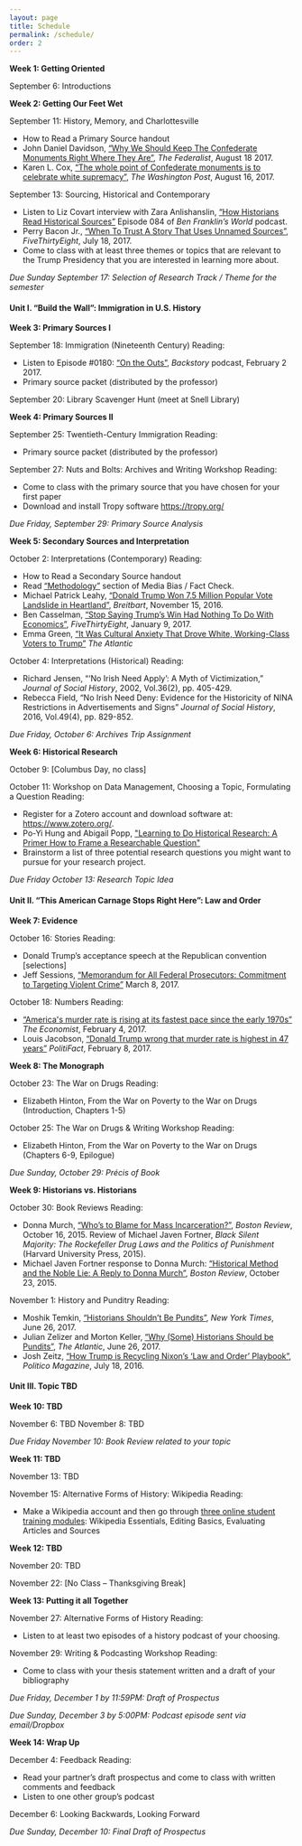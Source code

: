 ```yaml
---
layout: page
title: Schedule
permalink: /schedule/
order: 2
---
```


**Week 1: Getting Oriented**

September 6: Introductions

**Week 2: Getting Our Feet Wet**

September 11: History, Memory, and Charlottesville
-	How to Read a Primary Source handout
-	John Daniel Davidson, [“Why We Should Keep The Confederate Monuments Right Where They Are”](http://thefederalist.com/2017/08/18/in-defense-of-the-monuments/), *The Federalist*, August 18 2017.
-	Karen L. Cox, [“The whole point of Confederate monuments is to celebrate white supremacy”](http://wapo.st/2uOXelp), *The Washington Post*, August 16, 2017.

September 13: Sourcing, Historical and Contemporary 
-	Listen to Liz Covart interview with Zara Anlishanslin, [“How Historians Read Historical Sources”](https://www.benfranklinsworld.com/episode-084-zara-anishanslin-historians-read-historical-sources/) Episode 084 of *Ben Franklin’s World* podcast.
-	Perry Bacon Jr., [“When To Trust A Story That Uses Unnamed Sources”](https://fivethirtyeight.com/features/when-to-trust-a-story-that-uses-unnamed-sources/), *FiveThirtyEight*, July 18, 2017. 
-	Come to class with at least three themes or topics that are relevant to the Trump Presidency that you are interested in learning more about.

*Due Sunday September 17: Selection of Research Track / Theme for the semester*

#### Unit I. “Build the Wall”: Immigration in U.S. History

**Week 3: Primary Sources I**

September 18: Immigration (Nineteenth Century)
Reading: 
-	Listen to Episode #0180: [“On the Outs”](http://backstoryradio.org/shows/on-the-outs/), *Backstory* podcast, February 2 2017.
-	Primary source packet (distributed by the professor)

September 20: Library Scavenger Hunt (meet at Snell Library)

**Week 4: Primary Sources II**

September 25: Twentieth-Century Immigration
Reading:
-	Primary source packet (distributed by the professor)

September 27: Nuts and Bolts: Archives and Writing Workshop
Reading:
-	Come to class with the primary source that you have chosen for your first paper
-	Download and install Tropy software <https://tropy.org/>

*Due Friday, September 29: Primary Source Analysis*

**Week 5: Secondary Sources and Interpretation**

October 2: Interpretations (Contemporary)
Reading:
-	How to Read a Secondary Source handout
-	Read [“Methodology”](https://mediabiasfactcheck.com/methodology/) section of Media Bias / Fact Check.
-	Michael Patrick Leahy, [“Donald Trump Won 7.5 Million Popular Vote Landslide in Heartland”](http://www.breitbart.com/big-government/2016/11/15/donald-trump-won-7-5-million-popular-vote-landslide-mainstream-america/), *Breitbart*, November 15, 2016.
-	Ben Casselman, [“Stop Saying Trump’s Win Had Nothing To Do With Economics”](https://fivethirtyeight.com/features/stop-saying-trumps-win-had-nothing-to-do-with-economics/), *FiveThirtyEight*, January 9, 2017.
-	Emma Green, [“It Was Cultural Anxiety That Drove White, Working-Class Voters to Trump”](https://www.theatlantic.com/politics/archive/2017/05/white-working-class-trump-cultural-anxiety/525771/) *The Atlantic*

October 4: Interpretations (Historical)
Reading: 
-	Richard Jensen, “‘No Irish Need Apply’: A Myth of Victimization,” *Journal of Social History*, 2002, Vol.36(2), pp. 405-429. 
-	Rebecca Field, “No Irish Need Deny: Evidence for the Historicity of NINA Restrictions in Advertisements and Signs” *Journal of Social History*, 2016, Vol.49(4), pp. 829-852.

*Due Friday, October 6: Archives Trip Assignment*

**Week 6: Historical Research**

October 9: [Columbus Day, no class]

October 11: Workshop on Data Management, Choosing a Topic, Formulating a Question
Reading: 
-	Register for a Zotero account and download software at: <https://www.zotero.org/>. 
-	Po-Yi Hung and Abigail Popp, ["Learning to Do Historical Research: A Primer How to Frame a Researchable Question"](http://williamcronon.net/researching/questions.htm)
-	Brainstorm a list of three potential research questions you might want to pursue for your research project.

*Due Friday October 13: Research Topic Idea*

#### Unit II. “This American Carnage Stops Right Here”: Law and Order

**Week 7: Evidence**

October 16: Stories
Reading:
-	Donald Trump’s acceptance speech at the Republican convention [selections]
-	Jeff Sessions, [“Memorandum for All Federal Prosecutors: Commitment to Targeting Violent Crime”](https://www.justice.gov/opa/press-release/file/946771/download) March 8, 2017.

October 18: Numbers
Reading: 
-	[“America's murder rate is rising at its fastest pace since the early 1970s”](https://www.economist.com/news/united-states/21716056-analysis-50-cities-economist-americas-murder-rate-rising-its-fastest) *The Economist*, February 4, 2017.
-	Louis Jacobson, [“Donald Trump wrong that murder rate is highest in 47 years”](http://www.politifact.com/truth-o-meter/statements/2017/feb/08/donald-trump/donald-trump-wrong-murder-rate-highest-47-years/) *PolitiFact*, February 8, 2017.

**Week 8: The Monograph**

October 23: The War on Drugs
Reading:
-	Elizabeth Hinton, From the War on Poverty to the War on Drugs (Introduction, Chapters 1-5)

October 25: The War on Drugs & Writing Workshop 
Reading:
-	Elizabeth Hinton, From the War on Poverty to the War on Drugs (Chapters 6-9, Epilogue)

*Due Sunday, October 29: Précis of Book*

**Week 9: Historians vs. Historians**

October 30: Book Reviews
Reading:
-	Donna Murch, [“Who’s to Blame for Mass Incarceration?”](http://bostonreview.net/books-ideas/donna-murch-michael-javen-fortner-black-silent-majority), *Boston Review*, October 16, 2015. Review of Michael Javen Fortner, *Black Silent Majority: The Rockefeller Drug Laws and the Politics of Punishment* (Harvard University Press, 2015). 
-	Michael Javen Fortner response to Donna Murch: [“Historical Method and the Noble Lie: A Reply to Donna Murch”](http://bostonreview.net/books-ideas/response-michael-javen-fortner-donna-murch-black-silent-majority), *Boston Review*, October 23, 2015. 

November 1: History and Punditry
Reading:
-	Moshik Temkin, [“Historians Shouldn’t Be Pundits”](https://www.nytimes.com/2017/06/26/opinion/trump-nixon-history.html), *New York Times*, June 26, 2017.
-	Julian Zelizer and Morton Keller, [“Why (Some) Historians Should be Pundits”](https://www.theatlantic.com/politics/archive/2017/06/what-is-the-role-of-historians-under-the-trump-presidency/531729/), *The Atlantic*, June 26, 2017. 
-	Josh Zeitz, [“How Trump is Recycling Nixon’s ‘Law and Order’ Playbook”](http://www.politico.com/magazine/story/2016/07/donald-trump-law-and-order-richard-nixon-crime-race-214066), *Politico Magazine*, July 18, 2016.

#### Unit III. Topic TBD

**Week 10: TBD**

November 6: TBD
November 8: TBD

*Due Friday November 10: Book Review related to your topic*

**Week 11: TBD**

November 13: TBD

November 15: Alternative Forms of History: Wikipedia
Reading:
- Make a Wikipedia account and then go through [three online student training modules](https://outreachdashboard.wmflabs.org/training/editing-wikipedia): Wikipedia Essentials, Editing Basics, Evaluating Articles and Sources

**Week 12: TBD**

November 20: TBD

November 22: [No Class – Thanksgiving Break]

**Week 13: Putting it all Together**

November 27: Alternative Forms of History
Reading:
-	Listen to at least two episodes of a history podcast of your choosing.

November 29: Writing & Podcasting Workshop
Reading:
-	Come to class with your thesis statement written and a draft of your bibliography

*Due Friday, December 1 by 11:59PM: Draft of Prospectus*

*Due Sunday, December 3 by 5:00PM: Podcast episode sent via email/Dropbox*

**Week 14: Wrap Up**

December 4: Feedback
Reading:
-	Read your partner’s draft prospectus and come to class with written comments and feedback
-	Listen to one other group’s podcast

December 6: Looking Backwards, Looking Forward

*Due Sunday, December 10: Final Draft of Prospectus*

